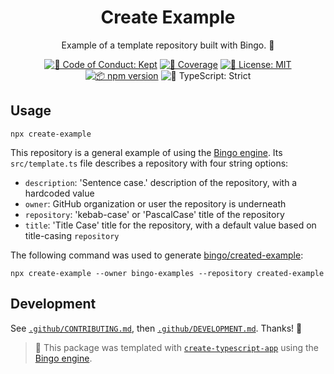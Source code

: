 <h1 align="center">Create Example</h1>

<p align="center">
	Example of a template repository built with Bingo.
	💝
</p>

<p align="center">
	<a href="https://github.com/bingo-examples/create-example/blob/main/.github/CODE_OF_CONDUCT.md" target="_blank"><img alt="🤝 Code of Conduct: Kept" src="https://img.shields.io/badge/%F0%9F%A4%9D_code_of_conduct-kept-21bb42" /></a>
	<a href="https://codecov.io/gh/bingo-examples/create-example" target="_blank"><img alt="🧪 Coverage" src="https://img.shields.io/codecov/c/github/bingo-examples/create-example?label=%F0%9F%A7%AA%20coverage" /></a>
	<a href="https://github.com/bingo-examples/create-example/blob/main/LICENSE.md" target="_blank"><img alt="📝 License: MIT" src="https://img.shields.io/badge/%F0%9F%93%9D_license-MIT-21bb42.svg"></a>
	<a href="http://npmjs.com/package/create-example"><img alt="📦 npm version" src="https://img.shields.io/npm/v/create-example?color=21bb42&label=%F0%9F%93%A6%20npm" /></a>
	<img alt="💪 TypeScript: Strict" src="https://img.shields.io/badge/%F0%9F%92%AA_typescript-strict-21bb42.svg" />
</p>

## Usage

```shell
npx create-example
```

This repository is a general example of using the [Bingo engine](https://create.bingo).
Its `src/template.ts` file describes a repository with four string options:

- `description`: 'Sentence case.' description of the repository, with a hardcoded value
- `owner`: GitHub organization or user the repository is underneath
- `repository`: 'kebab-case' or 'PascalCase' title of the repository
- `title`: 'Title Case' title for the repository, with a default value based on title-casing `repository`

The following command was used to generate [bingo/created-example](https://github.com/created-example):

```shell
npx create-example --owner bingo-examples --repository created-example
```

## Development

See [`.github/CONTRIBUTING.md`](./.github/CONTRIBUTING.md), then [`.github/DEVELOPMENT.md`](./.github/DEVELOPMENT.md).
Thanks! 💖

> 💝 This package was templated with [`create-typescript-app`](https://github.com/JoshuaKGoldberg/create-typescript-app) using the [Bingo engine](https://create.bingo).
